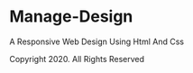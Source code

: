 # Manage-Design
A Responsive Web Design Using Html And Css







Copyright 2020. All Rights Reserved

